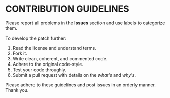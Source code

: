 # CONTRIBUTION GUIDELINES
Please report all problems in the **Issues** section and use labels to categorize them.

To develop the patch further:
1. Read the license and understand terms.
2. Fork it.
3. Write clean, coherent, and commented code.
4. Adhere to the original code-style.
5. Test your code throughly.
6. Submit a pull request with details on the *what's* and *why's*.

Please adhere to these guidelines and post issues in an orderly manner. Thank you.
